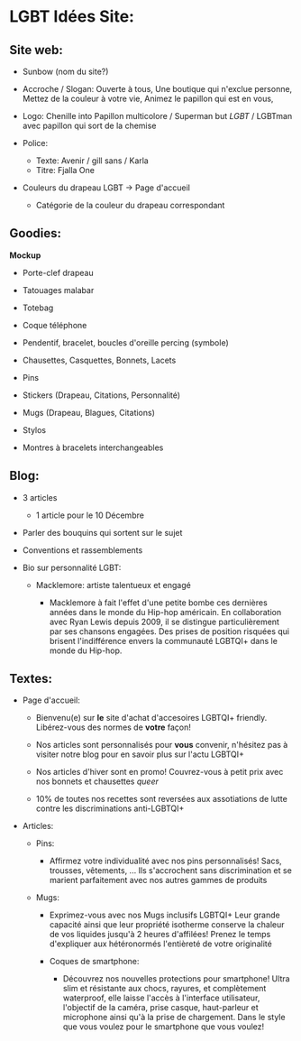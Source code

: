 # LGBT Idées Site:

## Site web:

- Sunbow (nom du site?)

- Accroche / Slogan: Ouverte à tous, Une boutique qui n'exclue personne, Mettez de la couleur à votre vie, Animez le papillon qui est en vous,

- Logo: Chenille into Papillon multicolore / Superman but *LGBT* / LGBTman avec papillon qui sort de la chemise

- Police:
    - Texte: Avenir / gill sans / Karla
    - Titre: Fjalla One

- Couleurs du drapeau LGBT -> Page d'accueil
  - Catégorie de la couleur du drapeau correspondant

## Goodies:

**Mockup**

- Porte-clef drapeau

- Tatouages malabar

- Totebag

- Coque téléphone

- Pendentif, bracelet, boucles d'oreille percing (symbole)

- Chausettes, Casquettes, Bonnets, Lacets

- Pins

- Stickers (Drapeau, Citations, Personnalité)

- Mugs (Drapeau, Blagues, Citations)

- Stylos

- Montres à bracelets interchangeables


## Blog:

- 3 articles

  - 1 article pour le 10 Décembre

- Parler des bouquins qui sortent sur le sujet

- Conventions et rassemblements

- Bio sur personnalité LGBT:

  - Macklemore: artiste talentueux et engagé

    - Macklemore à fait l'effet d'une petite bombe ces dernières années dans le monde
    du Hip-hop américain. En collaboration avec Ryan Lewis depuis 2009, il se distingue
    particulièrement par ses chansons engagées. Des prises de position risquées qui
    brisent l'indifférence envers la communauté LGBTQI+ dans le monde du Hip-hop.




## Textes:

- Page d'accueil:

  - Bienvenu(e) sur **le** site d'achat d'accesoires LGBTQI+ friendly. Libérez-vous des normes de **votre** façon!

  - Nos articles sont personnalisés pour **vous** convenir, n'hésitez pas à visiter notre blog pour en savoir plus sur l'actu LGBTQI+

  - Nos articles d'hiver sont en promo! Couvrez-vous à petit prix avec nos bonnets et chausettes *queer*

  - 10% de toutes nos recettes sont reversées aux assotiations de lutte contre
  les discriminations anti-LGBTQI+

- Articles:

  - Pins:

    - Affirmez votre individualité avec nos pins personnalisés! Sacs, trousses, vêtements, ... Ils s'accrochent sans discrimination et se marient parfaitement avec nos autres gammes de produits

  - Mugs:

    - Exprimez-vous avec nos Mugs inclusifs LGBTQI+
    Leur grande capacité ainsi que leur propriété isotherme conserve la chaleur de vos liquides jusqu'à 2 heures d'affilées! Prenez le temps d'expliquer aux hétéronormés l'entièreté de votre originalité

    - Coques de smartphone:
      - Découvrez nos nouvelles protections pour smartphone! Ultra slim et résistante
      aux chocs, rayures, et complètement waterproof, elle laisse l'accès à l'interface
      utilisateur, l'objectif de la caméra, prise casque, haut-parleur et microphone
      ainsi qu'à la prise de chargement. Dans le style que vous voulez pour le smartphone
      que vous voulez!
